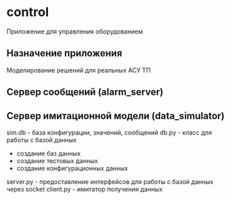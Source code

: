 # control
Приложение для управления оборудованием

## Назначение приложения

Моделирование решений для реальных АСУ ТП

## Сервер сообщений (alarm_server)


## Сервер имитационной модели (data_simulator)

sim.db - база конфигурации, значений, сообщений
db.py - класс для работы с базой данных

- создание баз данных
- создание тестовых данных
- создание конфигурационных данных 

server.py - предоставление интерфейсов для работы с базой данных через socket
client.py - имитатор получения данных

